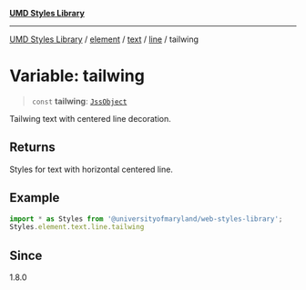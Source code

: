 [**UMD Styles Library**](../../../../../../README.md)

***

[UMD Styles Library](../../../../../../README.md) / [element](../../../../../README.md) / [text](../../../README.md) / [line](../README.md) / tailwing

# Variable: tailwing

> `const` **tailwing**: [`JssObject`](../../../../../../utilities/namespaces/transform/type-aliases/JssObject.md)

Tailwing text with centered line decoration.

## Returns

Styles for text with horizontal centered line.

## Example

```typescript
import * as Styles from '@universityofmaryland/web-styles-library';
Styles.element.text.line.tailwing
```

## Since

1.8.0
